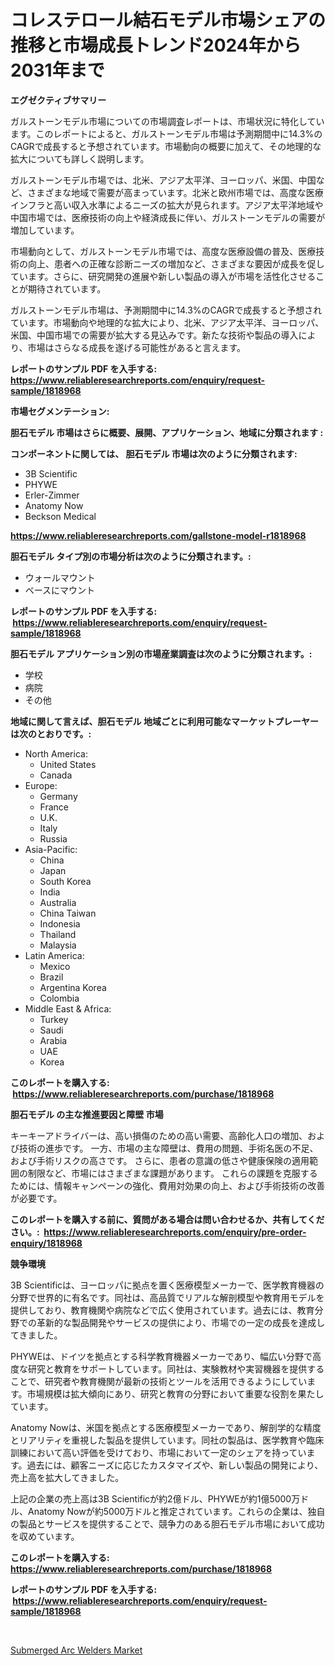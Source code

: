 <p><h1>コレステロール結石モデル市場シェアの推移と市場成長トレンド2024年から2031年まで</h1></p><p><strong>エグゼクティブサマリー</strong></p>
<p><p>ガルストーンモデル市場についての市場調査レポートは、市場状況に特化しています。このレポートによると、ガルストーンモデル市場は予測期間中に14.3%のCAGRで成長すると予想されています。市場動向の概要に加えて、その地理的な拡大についても詳しく説明します。</p><p>ガルストーンモデル市場では、北米、アジア太平洋、ヨーロッパ、米国、中国など、さまざまな地域で需要が高まっています。北米と欧州市場では、高度な医療インフラと高い収入水準によるニーズの拡大が見られます。アジア太平洋地域や中国市場では、医療技術の向上や経済成長に伴い、ガルストーンモデルの需要が増加しています。</p><p>市場動向として、ガルストーンモデル市場では、高度な医療設備の普及、医療技術の向上、患者への正確な診断ニーズの増加など、さまざまな要因が成長を促しています。さらに、研究開発の進展や新しい製品の導入が市場を活性化させることが期待されています。</p><p>ガルストーンモデル市場は、予測期間中に14.3%のCAGRで成長すると予想されています。市場動向や地理的な拡大により、北米、アジア太平洋、ヨーロッパ、米国、中国市場での需要が拡大する見込みです。新たな技術や製品の導入により、市場はさらなる成長を遂げる可能性があると言えます。</p></p>
<p><strong>レポートのサンプル PDF を入手する: <a href="https://www.reliableresearchreports.com/enquiry/request-sample/1818968">https://www.reliableresearchreports.com/enquiry/request-sample/1818968</a></strong></p>
<p><strong>市場セグメンテーション:</strong></p>
<p><strong> 胆石モデル 市場はさらに概要、展開、アプリケーション、地域に分類されます :</strong></p>
<p><strong>コンポーネントに関しては、 胆石モデル 市場は次のように分類されます: &nbsp;</strong></p>
<p><ul><li>3B Scientific</li><li>PHYWE</li><li>Erler-Zimmer</li><li>Anatomy Now</li><li>Beckson Medical</li></ul></p>
<p><strong><a href="https://www.reliableresearchreports.com/gallstone-model-r1818968">https://www.reliableresearchreports.com/gallstone-model-r1818968</a></strong></p>
<p><strong> 胆石モデル タイプ別の市場分析は次のように分類されます。:</strong></p>
<p><ul><li>ウォールマウント</li><li>ベースにマウント</li></ul></p>
<p><strong>レポートのサンプル PDF を入手する: &nbsp;<a href="https://www.reliableresearchreports.com/enquiry/request-sample/1818968">https://www.reliableresearchreports.com/enquiry/request-sample/1818968</a></strong></p>
<p><strong> 胆石モデル アプリケーション別の市場産業調査は次のように分類されます。:</strong></p>
<p><ul><li>学校</li><li>病院</li><li>その他</li></ul></p>
<p><strong>地域に関して言えば、胆石モデル 地域ごとに利用可能なマーケットプレーヤーは次のとおりです。:</strong></p>
<p><ul>
    <li>
        North America:
        <ul>
            <li>United States</li>
            <li>Canada</li>
        </ul>
    </li>
    <li>
        Europe:
        <ul>
            <li>Germany</li>
            <li>France</li>
            <li>U.K.</li>
            <li>Italy</li>
            <li>Russia</li>
        </ul>
    </li>
    <li>
        Asia-Pacific:
        <ul>
            <li>China</li>
            <li>Japan</li>
            <li>South Korea</li>
            <li>India</li>
            <li>Australia</li>
            <li>China Taiwan</li>
            <li>Indonesia</li>
            <li>Thailand</li>
            <li>Malaysia</li>
        </ul>
    </li>
    <li>
        Latin America:
        <ul>
            <li>Mexico</li>
            <li>Brazil</li>
            <li>Argentina Korea</li>
            <li>Colombia</li>
        </ul>
    </li>
    <li>
        Middle East & Africa:
        <ul>
            <li>Turkey</li>
            <li>Saudi</li>
            <li>Arabia</li>
            <li>UAE</li>
            <li>Korea</li>
        </ul>
    </li>
    </ul></p>
<p><strong>このレポートを購入する: &nbsp;<a href="https://www.reliableresearchreports.com/purchase/1818968">https://www.reliableresearchreports.com/purchase/1818968</a></strong></p>
<p><strong>胆石モデル の主な推進要因と障壁 市場</strong></p>
<p><p>キーキーアドライバーは、高い損傷のための高い需要、高齢化人口の増加、および技術の進歩です。 一方、市場の主な障壁は、費用の問題、手術名医の不足、および手術リスクの高さです。 さらに、患者の意識の低さや健康保険の適用範囲の制限など、市場にはさまざまな課題があります。 これらの課題を克服するためには、情報キャンペーンの強化、費用対効果の向上、および手術技術の改善が必要です。</p></p>
<p><strong>このレポートを購入する前に、質問がある場合は問い合わせるか、共有してください。:&nbsp; <a href="https://www.reliableresearchreports.com/enquiry/pre-order-enquiry/1818968">https://www.reliableresearchreports.com/enquiry/pre-order-enquiry/1818968</a></strong></p>
<p><strong>競争環境</strong></p>
<p><p>3B Scientificは、ヨーロッパに拠点を置く医療模型メーカーで、医学教育機器の分野で世界的に有名です。同社は、高品質でリアルな解剖模型や教育用モデルを提供しており、教育機関や病院などで広く使用されています。過去には、教育分野での革新的な製品開発やサービスの提供により、市場での一定の成長を達成してきました。</p><p>PHYWEは、ドイツを拠点とする科学教育機器メーカーであり、幅広い分野で高度な研究と教育をサポートしています。同社は、実験教材や実習機器を提供することで、研究者や教育機関が最新の技術とツールを活用できるようにしています。市場規模は拡大傾向にあり、研究と教育の分野において重要な役割を果たしています。</p><p>Anatomy Nowは、米国を拠点とする医療模型メーカーであり、解剖学的な精度とリアリティを重視した製品を提供しています。同社の製品は、医学教育や臨床訓練において高い評価を受けており、市場において一定のシェアを持っています。過去には、顧客ニーズに応じたカスタマイズや、新しい製品の開発により、売上高を拡大してきました。</p><p>上記の企業の売上高は3B Scientificが約2億ドル、PHYWEが約1億5000万ドル、Anatomy Nowが約5000万ドルと推定されています。これらの企業は、独自の製品とサービスを提供することで、競争力のある胆石モデル市場において成功を収めています。</p></p>
<p><strong>このレポートを購入する: &nbsp; <a href="https://www.reliableresearchreports.com/purchase/1818968">https://www.reliableresearchreports.com/purchase/1818968</a></strong></p>
<p><strong>レポートのサンプル PDF を入手する: &nbsp;<a href="https://www.reliableresearchreports.com/enquiry/request-sample/1818968">https://www.reliableresearchreports.com/enquiry/request-sample/1818968</a></strong><strong></strong></p>
<p>&nbsp;</p>
<p><p><a href="https://github.com/YashRP12/Market-Research-Report-List-4/blob/main/submerged-arc-welders-market.md">Submerged Arc Welders Market</a></p></p>